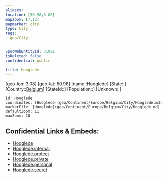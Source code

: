 ```yaml
---
aliases: 
location: [50.98,3.08]
mapzoom: [7,12] 
mapmarker: city 
type: City
tags:
- geo/City


SpocWebEntityId: 31021
isDeleted: false
confidential: public

title: Hooglede
---
```

[geo-lon::3.08]
[geo-lat::50.98]
[name::Hooglede]
[State::]
[Country::[Belgium](geo/Continent/Europe/Belgium.md)]
[StateId::]
[Population::]
[Unknown::]


```leaflet
id: Hooglede
coordinates: [Hooglede](geo/Continent/Europe/Belgium/City/Hooglede.md)
markerFile: [Hooglede](geo/Continent/Europe/Belgium/City/Hooglede.md)
defaultZoom: 11 
maxZoom: 18
```


## Confidential Links & Embeds: 
- [Hooglede](../../../../../../_public/geo/Continent/Europe/Belgium/City/Hooglede.md) 
- [Hooglede.internal](../../../../../../_internal/geo/Continent/Europe/Belgium/City/Hooglede.internal.md) 
- [Hooglede.protect](../../../../../../_protect/geo/Continent/Europe/Belgium/City/Hooglede.protect.md) 
- [Hooglede.private](../../../../../../_private/geo/Continent/Europe/Belgium/City/Hooglede.private.md) 
- [Hooglede.personal](../../../../../../_personal/geo/Continent/Europe/Belgium/City/Hooglede.personal.md) 
- [Hooglede.secret](../../../../../../_secret/geo/Continent/Europe/Belgium/City/Hooglede.secret.md) 
